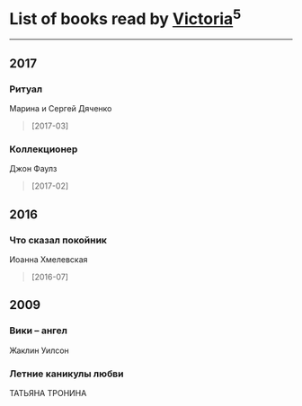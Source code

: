 # List of books read by [Victoria](http://vk.com/id79282053)<sup>5</sup>
---

## 2017

### Ритуал
Марина и Сергей Дяченко
> [2017-03] 


### Коллекционер
Джон Фаулз
> [2017-02] 



## 2016

### Что сказал покойник
Иоанна Хмелевская
> [2016-07] 



## 2009

### Вики – ангел
Жаклин Уилсон


### Летние каникулы любви
ТАТЬЯНА ТРОНИНА



